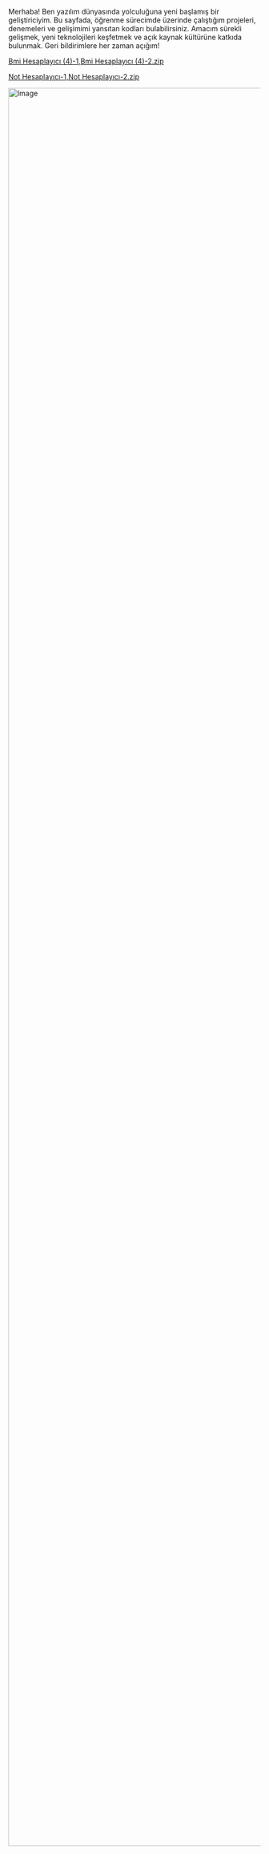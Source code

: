 Merhaba! Ben yazılım dünyasında yolculuğuna yeni başlamış bir geliştiriciyim. Bu sayfada, öğrenme sürecimde üzerinde çalıştığım projeleri, denemeleri ve gelişimimi yansıtan kodları bulabilirsiniz. Amacım sürekli gelişmek, yeni teknolojileri keşfetmek ve açık kaynak kültürüne katkıda bulunmak. Geri bildirimlere her zaman açığım!

[Bmi Hesaplayıcı (4)-1,Bmi Hesaplayıcı (4)-2.zip](https://github.com/user-attachments/files/21087652/Bmi.Hesaplayici.4.-1.Bmi.Hesaplayici.4.-2.zip)



[Not Hesaplayıcı-1,Not Hesaplayıcı-2.zip](https://github.com/user-attachments/files/21087658/Not.Hesaplayici-1.Not.Hesaplayici-2.zip)



<img width="2480" height="3508" alt="Image" src="https://github.com/user-attachments/assets/c94cdbe4-bd58-4a18-90ab-0c0de4a76609" />

